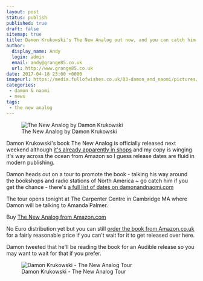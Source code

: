 ```yaml
---
layout: post
status: publish
published: true
draft: false
sitemap: true
title: Damon Krukowski's The New Analog out now, and you can catch him on tour.
author:
  display_name: Andy
  login: admin
  email: andy@grange85.co.uk
  url: http://www.grange85.co.uk
date: 2017-04-18 23:00 +0000
imageurl: https://media.fullofwishes.co.uk/03-damon_and_naomi/pictures/damon-krukowski-the-new-analog-final.jpg
categories:
 - damon & naomi
 - news
tags:
 - the new analog
---
```

<div class="col-md-6 pull-right"><figure class="caption aligncenter"><img src="https://media.fullofwishes.co.uk/03-damon_and_naomi/pictures/damon-krukowski-the-new-analog-final.jpg" alt="The New Analog by Damon Krukowski" /><figcaption class="caption-text">The New Analog by Damon Krukowski</figcaption></figure></div>

<p class="lead">Damon Krukowski's book The New Analog is officially released next weekend although <a href="https://twitter.com/dada_drummer/status/853289746268868608">it's already apparently in shops</a> and my copy is winging it's way across the ocean from Amazon so I guess release dates are fluid in modern publishing.</p>
<p>Damon heads out on a tour to promote the book - talking his way around the bookshops and radio stations of North America ~ go catch him if you get the chance - there's <a href="http://damonandnaomi.com/tours/">a full list of dates on damonandnaomi.com</a></p>
<p>The tour opens tonight at <a href-"http://ccva.fas.harvard.edu/damon-krukowski-new-analog-listening-and-reconnecting-digital-world">The Carpenter Centre in Cambridge MA</a> where Damon will be talking to Amanda Palmer.</p>
<p>Buy <a href="http://amzn.to/2ol8Rgw">The New Analog from Amazon.com</a></p>
<p>No Euro distribution yet but you can still <a href="http://amzn.to/2ol8sL8">order the book from Amazon.co.uk</a> for a fairly reasonable price if you can't wait for it to get released over here.</p>
<p>Damon tweeted that he'll be reading the book for an Audible release so you may want to wait for that if you prefer.</p>
<figure class="caption aligncenter"><img src="https://media.fullofwishes.co.uk/03-damon_and_naomi/pictures/damon-krukowski-the-new-analog-tour-poster.jpg" alt="Damon Krukowski - The New Analog Tour" /><figcaption class="caption-text">Damon Krukowski - The New Analog Tour</figcaption></figure>
